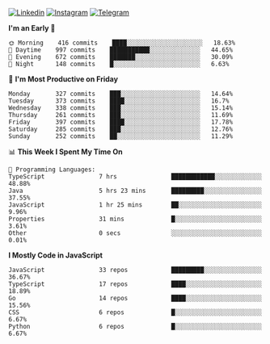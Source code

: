 [![Linkedin](https://img.shields.io/badge/-Archie-blue?style=flat-square&labelColor=gray&logo=Linkedin&logoColor=white&link=https://www.linkedin.com/in/archisdi)](https://www.linkedin.com/in/archisdi)
[![Instagram](https://img.shields.io/badge/-@archisdi-orange?style=flat-square&labelColor=gray&logo=Instagram&logoColor=white&link=https://www.instagram.com/archisdi)](https://www.instagram.com/archisdi)
[![Telegram](https://img.shields.io/badge/-aai-informational?style=flat-square&labelColor=gray&logo=telegram&logoColor=white&link=https://t.me/archisdi)](https://t.me/archisdi)

<!--START_SECTION:waka-->
**I'm an Early 🐤** 

```text
🌞 Morning    416 commits    ████░░░░░░░░░░░░░░░░░░░░░   18.63% 
🌆 Daytime    997 commits    ███████████░░░░░░░░░░░░░░   44.65% 
🌃 Evening    672 commits    ███████░░░░░░░░░░░░░░░░░░   30.09% 
🌙 Night      148 commits    █░░░░░░░░░░░░░░░░░░░░░░░░   6.63%

```
📅 **I'm Most Productive on Friday** 

```text
Monday       327 commits    ███░░░░░░░░░░░░░░░░░░░░░░   14.64% 
Tuesday      373 commits    ████░░░░░░░░░░░░░░░░░░░░░   16.7% 
Wednesday    338 commits    ███░░░░░░░░░░░░░░░░░░░░░░   15.14% 
Thursday     261 commits    ███░░░░░░░░░░░░░░░░░░░░░░   11.69% 
Friday       397 commits    ████░░░░░░░░░░░░░░░░░░░░░   17.78% 
Saturday     285 commits    ███░░░░░░░░░░░░░░░░░░░░░░   12.76% 
Sunday       252 commits    ██░░░░░░░░░░░░░░░░░░░░░░░   11.29%

```


📊 **This Week I Spent My Time On** 

```text
💬 Programming Languages: 
TypeScript               7 hrs               ████████████░░░░░░░░░░░░░   48.88% 
Java                     5 hrs 23 mins       █████████░░░░░░░░░░░░░░░░   37.55% 
JavaScript               1 hr 25 mins        ██░░░░░░░░░░░░░░░░░░░░░░░   9.96% 
Properties               31 mins             █░░░░░░░░░░░░░░░░░░░░░░░░   3.61% 
Other                    0 secs              ░░░░░░░░░░░░░░░░░░░░░░░░░   0.01%

```

**I Mostly Code in JavaScript** 

```text
JavaScript               33 repos            █████████░░░░░░░░░░░░░░░░   36.67% 
TypeScript               17 repos            ████░░░░░░░░░░░░░░░░░░░░░   18.89% 
Go                       14 repos            ████░░░░░░░░░░░░░░░░░░░░░   15.56% 
CSS                      6 repos             █░░░░░░░░░░░░░░░░░░░░░░░░   6.67% 
Python                   6 repos             █░░░░░░░░░░░░░░░░░░░░░░░░   6.67%

```



<!--END_SECTION:waka-->
